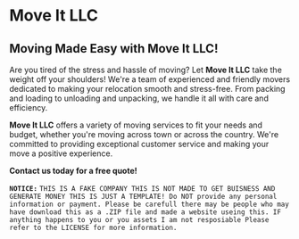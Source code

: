 # Move It LLC
##  Moving Made Easy with **Move It LLC**!

Are you tired of the stress and hassle of moving?  Let **Move It LLC** take the weight off your shoulders!  We're a team of experienced and friendly movers dedicated to making your relocation smooth and stress-free.  From packing and loading to unloading and unpacking, we handle it all with care and efficiency.  

**Move It LLC** offers a variety of moving services to fit your needs and budget, whether you're moving across town or across the country.  We're committed to providing exceptional customer service and making your move a positive experience.  

**Contact us today for a free quote!**

**`NOTICE:`** `THIS IS A FAKE COMPANY THIS IS NOT MADE TO GET BUISNESS AND GENERATE MONEY THIS IS JUST A TEMPLATE! Do NOT provide any personal information or payment. Please be carefull there may be people who may have download this as a .ZIP file and made a website useing this. IF anything happens to you or you assets I am not resposiable Please refer to the LICENSE for more information.`
